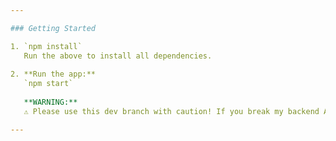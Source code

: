 ```yaml
---

### Getting Started

1. `npm install`  
   Run the above to install all dependencies.  
   
2. **Run the app:**  
   `npm start`  
   
   **WARNING:**  
   ⚠️ Please use this dev branch with caution! If you break my backend API, I might just cry a little (or a lot). 🐛💥

---
```


